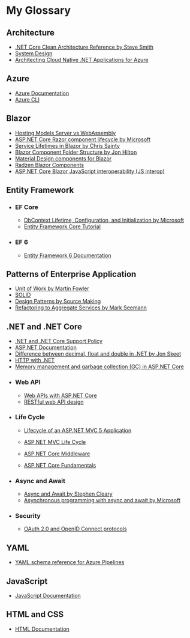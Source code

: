 # My Glossary

## Architecture
 - [.NET Core Clean Architecture Reference by Steve Smith](https://github.com/ardalis/CleanArchitecture)
 - [System Design](https://github.com/donnemartin/system-design-primer#index-of-system-design-topics)
 - [Architecting Cloud Native .NET Applications for Azure](https://docs.microsoft.com/en-us/dotnet/architecture/cloud-native/)
 
## Azure
 - [Azure Documentation](https://docs.microsoft.com/en-us/azure/?product=popular)
 - [Azure CLI](https://docs.microsoft.com/en-us/cli/azure/reference-index?view=azure-cli-latest)

## Blazor
 - [Hosting Models Server vs WebAssembly](https://docs.microsoft.com/en-us/aspnet/core/blazor/hosting-models?view=aspnetcore-6.0)
 - [ASP.NET Core Razor component lifecycle by Microsoft](https://docs.microsoft.com/en-us/aspnet/core/blazor/components/lifecycle?view=aspnetcore-6.0)
 - [Service Lifetimes in Blazor by Chris Sainty](https://chrissainty.com/service-lifetimes-in-blazor/)
 - [Blazor Component Folder Structure by Jon Hilton](https://jonhilton.net/blazor-component-folder-structure/?utm_campaign=meetedgar&utm_medium=social&utm_source=meetedgar.com&s=08)
 - [Material Design components for Blazor](https://www.matblazor.com/)
 - [Radzen Blazor Components](https://blazor.radzen.com/)
 - [ASP.NET Core Blazor JavaScript interoperability (JS interop)](https://docs.microsoft.com/en-us/aspnet/core/blazor/javascript-interoperability/?view=aspnetcore-6.0)

## Entity Framework
 - ### EF Core
   - [DbContext Lifetime, Configuration, and Initialization by Microsoft](https://docs.microsoft.com/en-us/ef/core/dbcontext-configuration/#using-dbcontext-with-dependency-injection)
   - [Entity Framework Core Tutorial](https://www.entityframeworktutorial.net/efcore/entity-framework-core.aspx)
 - ### EF 6
   - [Entity Framework 6 Documentation](https://docs.microsoft.com/en-us/ef/ef6/)  

## Patterns of Enterprise Application
 - [Unit of Work by Martin Fowler](https://martinfowler.com/eaaCatalog/unitOfWork.html)
 - [SOLID](https://en.wikipedia.org/wiki/SOLID)
 - [Design Patterns by Source Making](https://sourcemaking.com/design_patterns)
 - [Refactoring to Aggregate Services by Mark Seemann](https://blog.ploeh.dk/2010/02/02/RefactoringtoAggregateServices/)
 
## .NET and .NET Core
- [.NET and .NET Core Support Policy](https://dotnet.microsoft.com/en-us/platform/support/policy/dotnet-core)
- [ASP.NET Documentation](https://docs.microsoft.com/en-us/aspnet/core/?WT.mc_id=dotnet-35129-website&view=aspnetcore-6.0)
- [Difference between decimal, float and double in .NET by Jon Skeet](https://stackoverflow.com/questions/618535/difference-between-decimal-float-and-double-in-net)
- [HTTP with .NET](https://docs.microsoft.com/en-us/dotnet/core/extensions/http-client)
- [Memory management and garbage collection (GC) in ASP.NET Core](https://docs.microsoft.com/en-us/aspnet/core/performance/memory?view=aspnetcore-6.0)
- ### Web API
  - [Web APIs with ASP.NET Core](https://docs.microsoft.com/en-us/aspnet/core/web-api/?view=aspnetcore-6.0)
  - [RESTful web API design](https://docs.microsoft.com/en-us/azure/architecture/best-practices/api-design)
- ### Life Cycle
  - [Lifecycle of an ASP.NET MVC 5 Application](https://docs.microsoft.com/en-us/aspnet/mvc/overview/getting-started/lifecycle-of-an-aspnet-mvc-5-application)
 
  - [ASP.NET MVC Life Cycle](https://dotnettutorials.net/lesson/asp-net-mvc-life-cycle/)
  - [ASP.NET Core Middleware](https://docs.microsoft.com/en-us/aspnet/core/fundamentals/middleware/?view=aspnetcore-6.0)
  - [ASP.NET Core Fundamentals](https://docs.microsoft.com/en-us/aspnet/core/fundamentals/?view=aspnetcore-6.0&tabs=windows)
- ### Async and Await
  - [Async and Await by Stephen Cleary](https://blog.stephencleary.com/2012/02/async-and-await.html?s=08)
  - [Asynchronous programming with async and await by Microsoft](https://docs.microsoft.com/en-us/dotnet/csharp/programming-guide/concepts/async/)
- ### Security
  - [OAuth 2.0 and OpenID Connect protocols](https://docs.microsoft.com/en-us/azure/active-directory/develop/active-directory-v2-protocols) 

## YAML
- [YAML schema reference for Azure Pipelines](https://docs.microsoft.com/en-us/azure/devops/pipelines/yaml-schema/?view=azure-pipelines)

## JavaScript
- [JavaScript Documentation](https://developer.mozilla.org/en-US/docs/Web/JavaScript)

## HTML and CSS
- [HTML Documentation](https://developer.mozilla.org/pt-BR/docs/Web/HTML)
